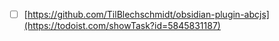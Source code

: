 - [ ]  [https://github.com/TilBlechschmidt/obsidian-plugin-abcjs](https://todoist.com/showTask?id=5845831187)